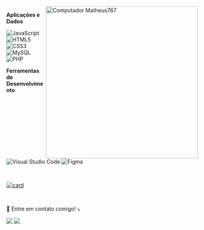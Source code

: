 <img src="https://thumbs.dreamstime.com/b/programmer-coder-web-developer-software-engineer-sitting-desk-working-computer-programming-workplace-work-127386997.jpg" min-width="400px" max-width="400px" width="400px" align="right" alt="Computador Matheus767">


**Aplicações e Dados**

  ![JavaScript](https://img.shields.io/badge/javascript-%23323330.svg?style=for-the-badge&logo=javascript&logoColor=%23F7DF1E)
  ![HTML5](https://img.shields.io/badge/html5-%23E34F26.svg?style=for-the-badge&logo=html5&logoColor=white)
  ![CSS3](https://img.shields.io/badge/css3-%231572B6.svg?style=for-the-badge&logo=css3&logoColor=white)
  ![MySQL](https://img.shields.io/badge/mysql-%2300f.svg?style=for-the-badge&logo=mysql&logoColor=white)
  ![PHP](https://img.shields.io/badge/php-%23777BB4.svg?style=for-the-badge&logo=php&logoColor=white)

**Ferramentas de Desenvolvimento**

  ![Visual Studio Code](https://img.shields.io/badge/Visual%20Studio%20Code-0078d7.svg?style=for-the-badge&logo=visual-studio-code&logoColor=white)
  ![Figma](https://img.shields.io/badge/figma-%23F24E1E.svg?style=for-the-badge&logo=figma&logoColor=white)


<br/>

[![card](https://github-readme-stats.vercel.app/api?username=Matheus767&theme=default&show_icons=true)](https://github.com/Matheus767/)

<br/>

<p align="left">
  💌 Entre em contato comigo! ⤵️
</p>
<p align="left">
  <a href="mailto:mathsilvac@hotmail.com?Subject=Visitei%20seu%20perfil%20no%20GitHub%21" alt="Gmail">
  <img src="https://img.shields.io/badge/-Gmail-FF0000?style=flat-square&labelColor=FF0000&logo=gmail&logoColor=white&link=mathsilvac@hotmail.com" /></a>

  <a href="https://br.linkedin.com/in/matheussantoscastico" alt="Linkedin">
  <img src="https://img.shields.io/badge/-Linkedin-0e76a8?style=flat-square&logo=Linkedin&logoColor=white&link=https://br.linkedin.com/in/matheussantoscastico" /></a>


</p>  
